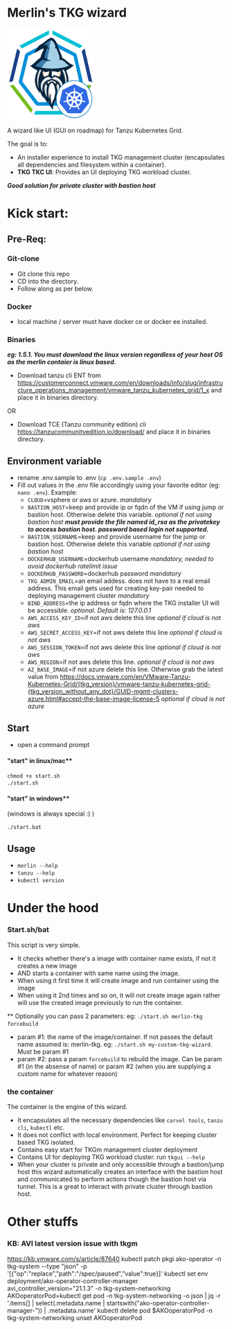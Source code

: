 # Merlin's TKG wizard

<img src="images/logo.png" alt="Merlin-TAP" width=200 height=210/>

A wizard like UI (GUI on roadmap) for Tanzu Kubernetes Grid. 

The goal is to:
- An installer experience to install TKG management cluster (encapsulates all dependencies and filesystem within a container). 
- **TKG TKC UI**: Provides an UI deploying TKG workload cluster.

***Good solution for private cluster with bastion host***

# Kick start:

## Pre-Req:

### Git-clone
- Git clone this repo
- CD into the directory.
- Follow along as per below.

### Docker
- local machine / server must have docker ce or docker ee installed.

### Binaries

***eg: 1.5.1. You must download the linux version regardless of your host OS as the merlin contaier is linux based.***

- Download tanzu cli ENT from https://customerconnect.vmware.com/en/downloads/info/slug/infrastructure_operations_management/vmware_tanzu_kubernetes_grid/1_x and place it in binaries directory.

OR

- Download TCE (Tanzu community edition) cli https://tanzucommunityedition.io/download/ and place it in binaries directory.


## Environment variable

- rename .env.sample to .env (`cp .env.sample .env`)
- Fill out values in the .env file accordingly using your favorite editor (eg: `nano .env`). Example:
    - `CLOUD`=vsphere or aws or azure. *mandatory*
    - `BASTION_HOST`=keep and provide ip or fqdn of the VM if using jump or bastion host. Otherwise delete this variable. *optional if not using bastion host* ***must provide the file named id_rsa as the privatekey to access bastion host. password based login not supported.***
    - `BASTION_USERNAME`=keep and provide username for the jump or bastion host. Otherwise delete this variable *optional if not using bastion host*
    - `DOCKERHUB_USERNAME`=dockerhub username *mandatory, needed to avoid dockerhub ratelimit issue*
    - `DOCKERHUB_PASSWORD`=dockerhub password *mandatory*
    - `TKG_ADMIN_EMAIL`=an email addess. does not have to a real email address. This email gets used for creating key-pair needed to deploying management cluster *mandatory*
    - `BIND_ADDRESS`=the ip address or fqdn where the TKG installer UI will be accessible. *optional. Default is: 127.0.0.1*
    - `AWS_ACCESS_KEY_ID`=if not aws delete this line *optional if cloud is not aws*
    - `AWS_SECRET_ACCESS_KEY`=if not aws delete this line *optional if cloud is not aws*
    - `AWS_SESSION_TOKEN`=if not aws delete this line *optional if cloud is not aws*
    - `AWS_REGION`=if not aws delete this line. *optional if cloud is not aws*
    - `AZ_BASE_IMAGE`=if not azure delete this line. Otherwise grab the latest value from https://docs.vmware.com/en/VMware-Tanzu-Kubernetes-Grid/{tkg_version}/vmware-tanzu-kubernetes-grid-{tkg_version_without_any_dot}/GUID-mgmt-clusters-azure.html#accept-the-base-image-license-5 *optional if cloud is not azure*


## Start

- open a command prompt

#### "start" in linux/mac** 
```
chmod +x start.sh
./start.sh
```

#### "start" in windows** 
(windows is always special :) )
```
./start.bat
```


## Usage

- `merlin --help`
- `tanzu --help`
- `kubectl version`

   
# Under the hood

### Start.sh/bat
This script is very simple.
- It checks whether there's a image with container name exists, if not it creates a new image
- AND starts a container with same name using the image.
- When using it first time it will create image and run container using the image
- When using it 2nd times and so on, it will not create image again rather will use the created image previously to run the container.

** Optionally you can pass 2 parameters: eg: `./start.sh merlin-tkg forcebuild`
- param #1: the name of the image/container. If not passes the default name assumed is: merlin-tkg. eg: `./start.sh my-custom-tkg-wizard`. Must be param #1
- param #2: pass a param `forcebuild` to rebuild the image. Can be param #1 (in the absense of name) or param #2 (when you are supplying a custom name for whatever reason)

### the container
The container is the engine of this wizard.
- It encapsulates all the necessary dependencies like `carvel tools`, `tanzu cli`, `kubectl` etc.
- It does not conflict with local environment. Perfect for keeping cluster based TKG isolated.
- Contains easy start for TKGm management cluster deployment
- Contains UI for deploying TKG workload cluster. run `tkgui --help`
- When your cluster is private and only accessible through a bastion/jump host this wizard automatically creates an interface with the bastion host and communicated to perform actions though the bastion host via tunnel. This is a great to interact with private cluster through bastion host.


# Other stuffs

### KB: AVI latest version issue with tkgm
https://kb.vmware.com/s/article/87640
kubectl patch pkgi ako-operator -n tkg-system --type "json" -p '[{"op":"replace","path":"/spec/paused","value":true}]'
kubectl set env deployment/ako-operator-controller-manager avi_controller_version="21.1.3" -n tkg-system-networking
AKOoperatorPod=kubectl get pod -n tkg-system-networking -o json | jq -r '.items[] | select(.metadata.name | startswith("ako-operator-controller-manager-")) | .metadata.name'
kubectl delete pod $AKOoperatorPod -n tkg-system-networking
unset AKOoperatorPod

